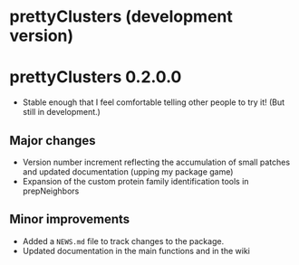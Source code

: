 # prettyClusters (development version)

# prettyClusters 0.2.0.0
* Stable enough that I feel comfortable telling other people to try it!  (But still in development.)

## Major changes
* Version number increment reflecting the accumulation of small patches and updated documentation (upping my package game)
* Expansion of the custom protein family identification tools in prepNeighbors

## Minor improvements
* Added a `NEWS.md` file to track changes to the package.
* Updated documentation in the main functions and in the wiki